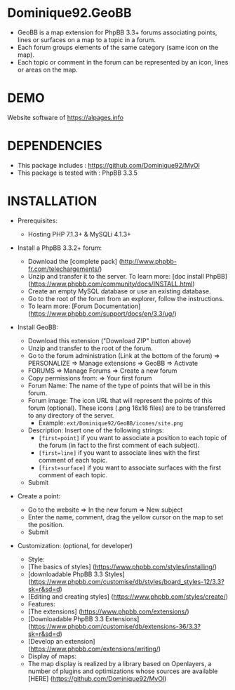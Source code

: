 Dominique92.GeoBB
=================
- GeoBB is a map extension for PhpBB 3.3+ forums associating points, lines or surfaces on a map to a topic in a forum.
- Each forum groups elements of the same category (same icon on the map).
- Each topic or comment in the forum can be represented by an icon, lines or areas on the map.

DEMO
====
Website software of https://alpages.info

DEPENDENCIES
============
* This package includes : https://github.com/Dominique92/MyOl
* This package is tested with : PhpBB 3.3.5

INSTALLATION
============
* Prerequisites:
	- Hosting PHP 7.1.3+ & MySQLi 4.1.3+

* Install a PhpBB 3.3.2+ forum:
	- Download the [complete pack] (http://www.phpbb-fr.com/telechargements/)
	- Unzip and transfer it to the server.
	To learn more: [doc install PhpBB] (https://www.phpbb.com/community/docs/INSTALL.html)
	- Create an empty MySQL database or use an existing database.
	- Go to the root of the forum from an explorer, follow the instructions.
	- To learn more: [Forum Documentation] (https://www.phpbb.com/support/docs/en/3.3/ug/)

* Install GeoBB:
	- Download this extension ("Download ZIP" button above)
	- Unzip and transfer to the root of the forum.
	- Go to the forum administration (Link at the bottom of the forum) => PERSONALIZE => Manage extensions => GeoBB => Activate
	- FORUMS => Manage Forums => Create a new forum
	- Copy permissions from: => Your first forum
	- Forum Name: The name of the type of points that will be in this forum.
	- Forum image: The icon URL that will represent the points of this forum (optional).
	These icons (.png 16x16 files) are to be transferred to any directory of the server.
		- Example: ```ext/Dominique92/GeoBB/icones/site.png```
	- Description: Insert one of the following strings:
		- ```[first=point]``` if you want to associate a position to each topic of the forum (in fact to the first comment of each subject).
		- ```[first=line]``` if you want to associate lines with the first comment of each topic.
		- ```[first=surface]``` if you want to associate surfaces with the first comment of each topic.
	- Submit

* Create a point:
	- Go to the website => In the new forum => New subject
	- Enter the name, comment, drag the yellow cursor on the map to set the position.
	- Submit

* Customization:
(optional, for developer)
	- Style:
	- [The basics of styles] (https://www.phpbb.com/styles/installing/)
	- [downloadable PhpBB 3.3 Styles] (https://www.phpbb.com/customise/db/styles/board_styles-12/3.3?sk=r&sd=d)
	- [Editing and creating styles] (https://www.phpbb.com/styles/create/)
	- Features:
	- [The extensions] (https://www.phpbb.com/extensions/)
	- [Downloadable PhpBB 3.3 Extensions] (https://www.phpbb.com/customise/db/extensions-36/3.3?sk=r&sd=d)
	- [Develop an extension] (https://www.phpbb.com/extensions/writing/)
	- Display of maps:
	- The map display is realized by a library based on Openlayers, a number of plugins and optimizations whose sources are available [HERE] (https://github.com/Dominique92/MyOl)